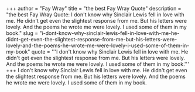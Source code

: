+++
author = "Fay Wray"
title = "the best Fay Wray Quote"
description = "the best Fay Wray Quote: I don't know why Sinclair Lewis fell in love with me. He didn't get even the slightest response from me. But his letters were lovely. And the poems he wrote me were lovely. I used some of them in my book."
slug = "i-dont-know-why-sinclair-lewis-fell-in-love-with-me-he-didnt-get-even-the-slightest-response-from-me-but-his-letters-were-lovely-and-the-poems-he-wrote-me-were-lovely-i-used-some-of-them-in-my-book"
quote = '''I don't know why Sinclair Lewis fell in love with me. He didn't get even the slightest response from me. But his letters were lovely. And the poems he wrote me were lovely. I used some of them in my book.'''
+++
I don't know why Sinclair Lewis fell in love with me. He didn't get even the slightest response from me. But his letters were lovely. And the poems he wrote me were lovely. I used some of them in my book.
